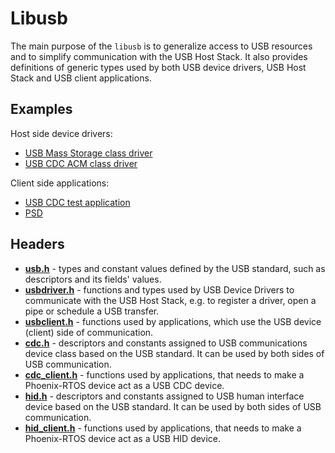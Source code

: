 # Libusb

The main purpose of the `libusb` is to generalize access to USB resources and to simplify communication with the USB
Host Stack. It also provides definitions of generic types used by both USB device drivers, USB Host Stack and USB client
applications.

## Examples

Host side device drivers:

* [USB Mass Storage class driver](https://github.com/phoenix-rtos/phoenix-rtos-devices/blob/master/storage/umass/umass.c)
* [USB CDC ACM class driver](https://github.com/phoenix-rtos/phoenix-rtos-devices/blob/master/tty/usbacm/usbacm.c)

Client side applications:

* [USB CDC test application](https://github.com/phoenix-rtos/phoenix-rtos-devices/blob/master/usb/cdc-demo/cdc-demo.c)
* [PSD](https://github.com/phoenix-rtos/phoenix-rtos-utils/tree/master/core/psd)

## Headers

* [**usb.h**](https://github.com/phoenix-rtos/phoenix-rtos-usb/blob/master/libusb/usb.h) - types and constant values
defined by the USB standard, such as descriptors and its fields' values.
* [**usbdriver.h**](https://github.com/phoenix-rtos/phoenix-rtos-usb/blob/master/libusb/usbdriver.h) - functions and
types used by USB Device Drivers to communicate with the USB Host Stack, e.g. to register a driver, open a pipe or
schedule a USB transfer.
* [**usbclient.h**](https://github.com/phoenix-rtos/phoenix-rtos-usb/blob/master/libusb/usbclient.h) - functions used by
applications, which use the USB device (client) side of communication.
* [**cdc.h**](https://github.com/phoenix-rtos/phoenix-rtos-usb/blob/master/libusb/cdc.h) - descriptors and constants
assigned to USB communications device class based on the USB standard. It can be used by both sides of USB
communication.
* [**cdc_client.h**](https://github.com/phoenix-rtos/phoenix-rtos-usb/blob/master/libusb/cdc_client.h) - functions used
by applications, that needs to make a Phoenix-RTOS device act as a USB CDC device.
* [**hid.h**](https://github.com/phoenix-rtos/phoenix-rtos-usb/blob/master/libusb/hid.h) - descriptors and constants
assigned to USB human interface device based on the USB standard. It can be used by both sides of USB communication.
* [**hid_client.h**](https://github.com/phoenix-rtos/phoenix-rtos-usb/blob/master/libusb/hid_client.h) - functions
used by applications, that needs to make a Phoenix-RTOS device act as a USB HID device.
